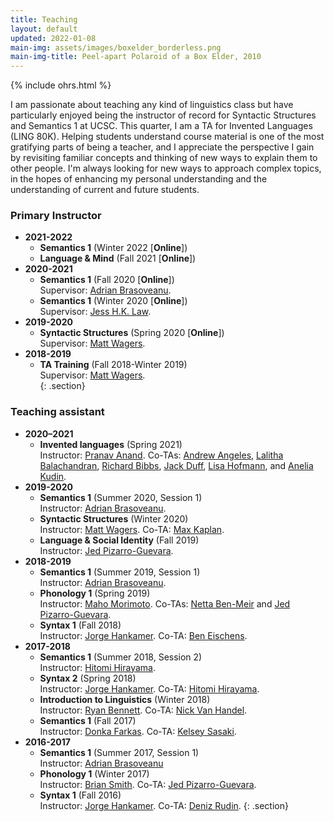 ```yaml
---
title: Teaching
layout: default
updated: 2022-01-08
main-img: assets/images/boxelder_borderless.png
main-img-title: Peel-apart Polaroid of a Box Elder, 2010
---
```


{% include ohrs.html %}

I am passionate about teaching any kind of linguistics class but have particularly enjoyed being the instructor of record for Syntactic Structures and Semantics 1 at UCSC. This quarter, I am a TA for Invented Languages (LING 80K). Helping students understand course material is one of the most gratifying parts of being a teacher, and I appreciate the perspective I gain by revisiting familiar concepts and thinking of new ways to explain them to other people. I'm always looking for new ways to approach complex topics, in the hopes of enhancing my personal understanding and the understanding of current and future students.

### Primary Instructor
- **2021-2022**
    - **Semantics 1** (Winter 2022 [**Online**])
    - **Language & Mind** (Fall 2021 [**Online**])
- **2020-2021**
	- **Semantics 1** (Fall 2020 [**Online**])  
    Supervisor: [Adrian Brasoveanu](https://people.ucsc.edu/~abrsvn).  
	- **Semantics 1** (Winter 2020 [**Online**])  
    Supervisor: [Jess H.K. Law](https://people.ucsc.edu/~jlaw5/).  
- **2019-2020**
    - **Syntactic Structures** (Spring 2020 [**Online**])  
    Supervisor: [Matt Wagers](https://people.ucsc.edu/~mwagers).  
- **2018-2019**
    - **TA Training** (Fall 2018-Winter 2019)  
    Supervisor: [Matt Wagers](https://people.ucsc.edu/~mwagers).  
{: .section}

### Teaching assistant
- **2020–2021**
	- **Invented languages** (Spring 2021)  
	Instructor: [Pranav Anand](https://people.ucsc.edu/~panand). Co-TAs: [Andrew Angeles](https://people.ucsc.edu/~aeangele), [Lalitha Balachandran](https://people.ucsc.edu/~lbalacha), [Richard Bibbs](https://people.ucsc.edu/~rbibbs), [Jack Duff](https://people.ucsc.edu/~jduff), [Lisa Hofmann](https://people.ucsc.edu/~lihofman), and [Anelia Kudin](https://people.ucsc.edu/~akudin).
- **2019-2020**
	- **Semantics 1** (Summer 2020, Session 1)  
    Instructor: [Adrian Brasoveanu](https://people.ucsc.edu/~abrsvn).
    - **Syntactic Structures** (Winter 2020)  
    Instructor: [Matt Wagers](https://people.ucsc.edu/~mwagers). Co-TA: [Max Kaplan](https://people.ucsc.edu/~mkaplan2).
    - **Language & Social Identity** (Fall 2019)  
    Instructor: [Jed Pizarro-Guevara](https://people.ucsc.edu/~jpguevar).
- **2018-2019**
    - **Semantics 1** (Summer 2019, Session 1)  
    Instructor: [Adrian Brasoveanu](https://people.ucsc.edu/~abrsvn).
    - **Phonology 1** (Spring 2019)  
    Instructor: [Maho Morimoto](https://people.ucsc.edu/~mamorimo). Co-TAs: [Netta Ben-Meir](https://people.ucsc.edu/~nbenmeir) and [Jed Pizarro-Guevara](https://people.ucsc.edu/~jpguevar).
    - **Syntax 1** (Fall 2018)  
    Instructor: [Jorge Hankamer](http://babel.ucsc.edu/~hank). Co-TA: [Ben Eischens](https://people.ucsc.edu/~beischen).
- **2017-2018**
    - **Semantics 1** (Summer 2018, Session 2)  
    Instructor: [Hitomi Hirayama](https://hhirayam.wordpress.com).
    - **Syntax 2** (Spring 2018)  
    Instructor: [Jorge Hankamer](http://babel.ucsc.edu/~hank). Co-TA: [Hitomi Hirayama](https://hhirayam.wordpress.com).
    - **Introduction to Linguistics** (Winter 2018)  
    Instructor: [Ryan Bennett](https://people.ucsc.edu/~rbennett). Co-TA: [Nick Van Handel](https://people.ucsc.edu/~nvanhand).
    - **Semantics 1** (Fall 2017)  
    Instructor: [Donka Farkas](https://people.ucsc.edu/~farkas). Co-TA: [Kelsey Sasaki](https://people.ucsc.edu/~kmsasaki).
- **2016-2017**
    - **Semantics 1** (Summer 2017, Session 1)  
    Instructor: [Adrian Brasoveanu](https://people.ucsc.edu/~absrvn)
    - **Phonology 1** (Winter 2017)  
    Instructor: [Brian Smith](https://brianwilliamsmith.github.io). Co-TA: [Jed Pizarro-Guevara](https://people.ucsc.edu/~jpguevar/).
    - **Syntax 1** (Fall 2016)  
    Instructor: [Jorge Hankamer](http://babel.ucsc.edu/~hank). Co-TA: [Deniz Rudin](https://denizrudin.github.io).
{: .section}
